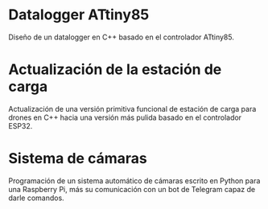 # Datalogger ATtiny85
Diseño de un datalogger en C++ basado en el controlador ATtiny85.
# Actualización de la estación de carga
Actualización de una versión primitiva funcional de estación de carga para drones en C++ hacia una versión más pulida basado en el controlador ESP32.
# Sistema de cámaras
Programación de un sistema automático de cámaras escrito en Python para una Raspberry Pi, más su comunicación con un bot de Telegram capaz de darle comandos. 